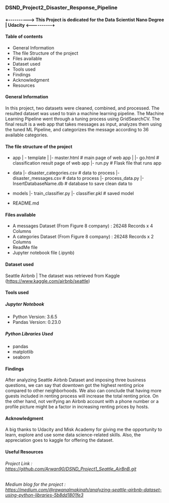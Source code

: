 ### DSND_Project2_Disaster_Response_Pipeline

#### +----------> This Project is dedicated for the Data Scientist Nano Degree | Udacity <----------+

#### Table of contents
* General Information
* The file Structure of the project
* Files available
* Dataset used
* Tools used
* Findings
* Acknowledgment 
* Resources

#### General Information
In this project, two datasets were cleaned, combined, and processed. The resulted dataset was used to train a machine learning pipeline.
The Machine Learning Pipeline went through a tuning process using GridSearchCV.
The final result is a web app that takes messages as input, analyzes them using the tuned ML Pipeline, and categorizes the message according to 36 available categories.

#### The file structure of the project

- app
| - template
| |- master.html  # main page of web app
| |- go.html  # classification result page of web app
|- run.py  # Flask file that runs app

- data
|- disaster_categories.csv  # data to process 
|- disaster_messages.csv  # data to process
|- process_data.py
|- InsertDatabaseName.db   # database to save clean data to

- models
|- train_classifier.py
|- classifier.pkl  # saved model 

- README.md


#### Files available
* A messages Dataset (From Figure 8 company) : 26248 Records x 4 Columns
* A categories Dataset (From Figure 8 company) : 26248 Records x 2 Columns
* ReadMe file
* Jupyter notebook file (.ipynb)

#### Dataset used
Seattle Airbnb | The dataset was retrieved from Kaggle (https://www.kaggle.com/airbnb/seattle)

#### Tools used
##### Jupyter Notebook
* Python Version: 3.6.5
* Pandas Version: 0.23.0

##### Python Libraries Used
* pandas 
* matplotlib
* seaborn

#### Findings

After analyzing Seattle Airbnb Dataset and imposing three business questions, we can say that downtown got the highest renting price compared to other neighborhoods. We also can conclude that having more guests included in renting process will increase the total renting price. On the other hand, not verifying an Airbnb account with a phone number or a profile picture might be a factor in increasing renting prices by hosts.

#### Acknowledgment 
A big thanks to Udacity and Misk Academy for giving me the opportunity to learn, explore and use some data science-related skills.
Also, the appreciation goes to kaggle for offering the dataset.


#### Useful Resources
###### Project Link :  https://github.com/Arwan90/DSND_Project1_Seattle_AirBnB.git
###### Medium blog for the project : https://medium.com/@rawanalmakinah/analyzing-seattle-airbnb-dataset-using-python-libraries-5b8dd1801fe3
